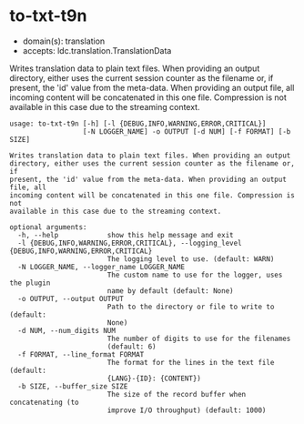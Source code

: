 # to-txt-t9n

* domain(s): translation
* accepts: ldc.translation.TranslationData

Writes translation data to plain text files.
When providing an output directory, either uses the current session counter as the filename or, if present, the 'id' value from the meta-data.
When providing an output file, all incoming content will be concatenated in this one file. Compression is not available in this case due to the streaming context.

```
usage: to-txt-t9n [-h] [-l {DEBUG,INFO,WARNING,ERROR,CRITICAL}]
                  [-N LOGGER_NAME] -o OUTPUT [-d NUM] [-f FORMAT] [-b SIZE]

Writes translation data to plain text files. When providing an output
directory, either uses the current session counter as the filename or, if
present, the 'id' value from the meta-data. When providing an output file, all
incoming content will be concatenated in this one file. Compression is not
available in this case due to the streaming context.

optional arguments:
  -h, --help            show this help message and exit
  -l {DEBUG,INFO,WARNING,ERROR,CRITICAL}, --logging_level {DEBUG,INFO,WARNING,ERROR,CRITICAL}
                        The logging level to use. (default: WARN)
  -N LOGGER_NAME, --logger_name LOGGER_NAME
                        The custom name to use for the logger, uses the plugin
                        name by default (default: None)
  -o OUTPUT, --output OUTPUT
                        Path to the directory or file to write to (default:
                        None)
  -d NUM, --num_digits NUM
                        The number of digits to use for the filenames
                        (default: 6)
  -f FORMAT, --line_format FORMAT
                        The format for the lines in the text file (default:
                        {LANG}-{ID}: {CONTENT})
  -b SIZE, --buffer_size SIZE
                        The size of the record buffer when concatenating (to
                        improve I/O throughput) (default: 1000)
```
